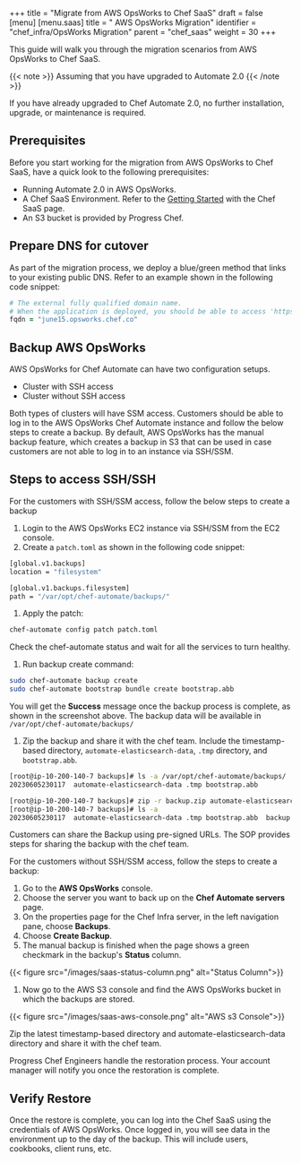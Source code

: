 +++
title = "Migrate from AWS OpsWorks to Chef SaaS"
draft = false
[menu]
  [menu.saas]
    title = " AWS OpsWorks Migration"
    identifier = "chef_infra/OpsWorks Migration"
    parent = "chef_saas"
    weight = 30
+++

This guide will walk you through the migration scenarios from AWS OpsWorks to Chef SaaS.

{{< note >}} Assuming that you have upgraded to Automate 2.0 {{< /note >}}

If you have already upgraded to Chef Automate 2.0, no further installation, upgrade, or maintenance is required.

## Prerequisites

Before you start working for the migration from AWS OpsWorks to Chef SaaS, have a quick look to the following prerequisites:

* Running Automate 2.0 in AWS OpsWorks.
* A Chef SaaS Environment. Refer to the [Getting Started](/saas/get_started/) with the Chef SaaS page.
* An S3 bucket is provided by Progress Chef.

## Prepare DNS for cutover

As part of the migration process, we deploy a blue/green method that links to your existing public DNS. Refer to an example shown in the following code snippet:

```ruby
# The external fully qualified domain name.
# When the application is deployed, you should be able to access 'https://<fqdn>/' to log in.
fqdn = "june15.opsworks.chef.co"
```

## Backup AWS OpsWorks

AWS OpsWorks for Chef Automate can have two configuration setups.

* Cluster with SSH access
* Cluster without SSH access

Both types of clusters will have SSM access. Customers should be able to log in to the AWS OpsWorks Chef Automate instance and follow the below steps to create a backup. By default, AWS OpsWorks has the manual backup feature, which creates a backup in S3 that can be used in case customers are not able to log in to an instance via SSH/SSM.

## Steps to access SSH/SSH

For the customers with SSH/SSM access, follow the below steps to create a backup

1. Login to the AWS OpsWorks EC2 instance via SSH/SSM from the EC2 console.
1. Create a `patch.toml` as shown in the following code snippet:

  ```sh
  [global.v1.backups]
  location = "filesystem"

  [global.v1.backups.filesystem]
  path = "/var/opt/chef-automate/backups/"
  ```

1. Apply the patch:

  ```sh
  chef-automate config patch patch.toml
  ```

  Check the chef-automate status and wait for all the services to turn healthy.

1. Run backup create command:

  ```sh
  sudo chef-automate backup create
  sudo chef-automate bootstrap bundle create bootstrap.abb
  ```

  You will get the **Success** message once the backup process is complete, as shown in the screenshot above. The backup data will be available in `/var/opt/chef-automate/backups/`

1. Zip the backup and share it with the chef team. Include the timestamp-based directory, `automate-elasticsearch-data`, `.tmp` directory, and `bootstrap.abb`.

  ```sh
  [root@ip-10-200-140-7 backups]# ls -a /var/opt/chef-automate/backups/
  20230605230117  automate-elasticsearch-data .tmp bootstrap.abb

  [root@ip-10-200-140-7 backups]# zip -r backup.zip automate-elasticsearch-data 20230605230117 .tmp bootstrap.abb
  [root@ip-10-200-140-7 backups]# ls -a
  20230605230117  automate-elasticsearch-data .tmp bootstrap.abb  backup.zip
  ```

  Customers can share the Backup using pre-signed URLs. The SOP provides steps for sharing the backup with the chef team.

For the customers without SSH/SSM access, follow the steps to create a backup:

1. Go to the **AWS OpsWorks** console.
1. Choose the server you want to back up on the **Chef Automate servers** page.
1. On the properties page for the Chef Infra server, in the left navigation pane, choose **Backups**.
1. Choose **Create Backup**.
1. The manual backup is finished when the page shows a green checkmark in the backup's **Status** column.

  {{< figure src="/images/saas-status-column.png" alt="Status Column">}}

1. Now go to the AWS S3 console and find the AWS OpsWorks bucket in which the backups are stored.

  {{< figure src="/images/saas-aws-console.png" alt="AWS s3 Console">}}

  Zip the latest timestamp-based directory and automate-elasticsearch-data directory and share it with the chef team.

Progress Chef Engineers handle the restoration process. Your account manager will notify you once the restoration is complete.

## Verify Restore

Once the restore is complete, you can log into the Chef SaaS using the credentials of AWS OpsWorks. Once logged in, you will see data in the environment up to the day of the backup. This will include users, cookbooks, client runs, etc.
